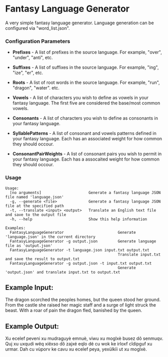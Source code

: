 # Fantasy Language Generator

A very simple fantasy language generator.  Language generation can be configured via "word_list.json".

### Configuration Parameters

- **Prefixes** - A list of prefixes in the source language.  For example, "over", "under", "anti", etc.

- **Suffixes** - A list of suffixes in the source language.  For example, "ing", "ize", "er", etc.

- **Roots** - A list of root words in the source language.  For example, "run", "dragon", "water". etc.

- **Vowels** - A list of characters you wish to define as vowels in your fantasy language.  The first five are considered the base/most common vowels.

- **Consonants** - A list of characters you wish to define as consonants in your fantasy language. 

- **SyllablePatterns** - A list of consonant and vowels patterns defined in your fantasy language.  Each has an associated weight for how common they should occour.

- **ConsonantPairWeights** - A list of consonant pairs you wish to permit in your fantasy language.  Each has a assocaited weight for how common they should occour.

### Usage

```
Usage:
  [no arguments]                     Generate a fantasy language JSON file named 'language.json'
  -g, --generate <file>              Generate a fantasy language JSON file at the specified path
  -t, --translate <input> <output>   Translate an English text file and save to the output file
  -h, --help                         Show this help information

Examples:
  FantasyLanguageGenerator                        Generate 'language.json' in the current directory
  FantasyLanguageGenerator -g output.json         Generate language file as 'output.json'
  FantasyLanguageGenerator -t language.json input.txt output.txt
                                                  Translate input.txt and save the result to output.txt
  FantasyLanguageGenerator -g output.json -t input.txt output.txt
                                                  Generate 'output.json' and translate input.txt to output.txt
```

## Example Input:

The dragon scorched the peoples homes, but the queen stood her ground. 
From the castle she raised her magic staff and a surge of light struck the beast. 
With a roar of pain the dragon fled, banished by the queen.


## Example Output:

Xu ecelef peveni xu mudraguyè emnuè, viwu xu moglxè busez dô senmuqv.
Quj xu uxqudi wëq xiëxso dô zajxé eqlo dé cu wok ke irloxf cîdipguf xu urmar.
Dah cu vùporv ke cavu xu ecelef peya, yexülkïi ut xu moglxè.
